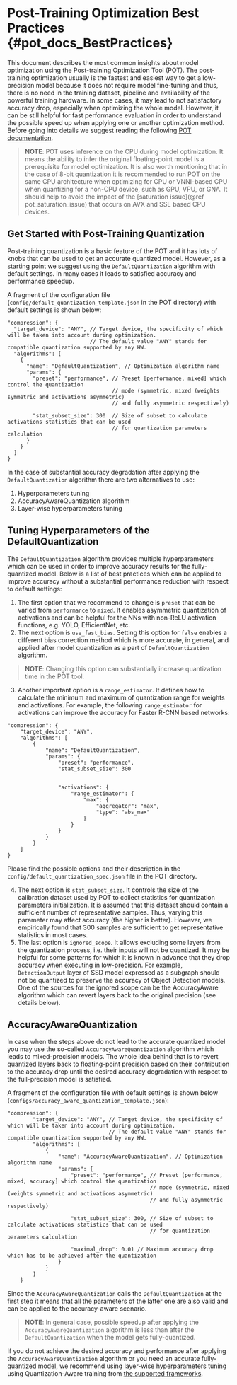 #  Post-Training Optimization Best Practices {#pot_docs_BestPractices}
This document describes the most common insights about model optimization using the Post-training Optimization Tool (POT). The post-training optimization usually is 
the fastest and easiest way to get a low-precision model because it does not require model fine-tuning and thus, there is no need in the training dataset, pipeline and availability of
the powerful training hardware. In some cases, it may lead to not satisfactory accuracy drop, especially when optimizing the whole model.
However, it can be still helpful for fast performance evaluation in order to understand the possible speed up 
 when applying one or another optimization method. Before going into details
we suggest reading the following [POT documentation](../README.md).

> **NOTE**: POT uses inference on the CPU during model optimization. It means the ability to infer the original
> floating-point model is a prerequisite for model optimization. 
> It is also worth mentioning that in the case of 8-bit quantization it is recommended to run POT on the same CPU
> architecture when optimizing for CPU or VNNI-based CPU when quantizing for a non-CPU device, such as GPU, VPU, or GNA.
> It should help to avoid the impact of the [saturation issue](@ref pot_saturation_issue) that occurs on AVX and SSE based CPU devices. 

## Get Started with Post-Training Quantization

Post-training quantization is a basic feature of the POT and it has lots of knobs that can be used to get an accurate 
quantized model. However, as a starting point we suggest using the `DefaultQuantization` algorithm with default settings.
In many cases it leads to satisfied accuracy and performance speedup. 

A fragment of the configuration file (`config/default_quantization_template.json` in the POT directory) with default settings is shown below:
```
"compression": {
  "target_device": "ANY", // Target device, the specificity of which will be taken into account during optimization.
                          // The default value "ANY" stands for compatible quantization supported by any HW.
  "algorithms": [
    {
      "name": "DefaultQuantization", // Optimization algorithm name
      "params": {
        "preset": "performance", // Preset [performance, mixed] which control the quantization
                                 // mode (symmetric, mixed (weights symmetric and activations asymmetric)
                                 // and fully asymmetric respectively)

        "stat_subset_size": 300  // Size of subset to calculate activations statistics that can be used
                                 // for quantization parameters calculation
      }
    }
  ]
}
```

In the case of substantial accuracy degradation after applying the `DefaultQuantization` algorithm there are two alternatives to use:
1.  Hyperparameters tuning
2.  AccuracyAwareQuantization algorithm
3.  Layer-wise hyperparameters tuning

## Tuning Hyperparameters of the DefaultQuantization
The `DefaultQuantization` algorithm provides multiple hyperparameters which can be used in order to improve accuracy results for the fully-quantized model. 
Below is a list of best practices which can be applied to improve accuracy without a substantial performance reduction with respect to default settings:
1.  The first option that we recommend to change is `preset` that can be varied from `performance` to `mixed`. It enables asymmetric quantization of 
activations and can be helpful for the NNs with non-ReLU activation functions, e.g. YOLO, EfficientNet, etc.
2.  The next option is `use_fast_bias`. Setting this option for `false` enables a different bias correction method which is more accurate, in general,
and applied after model quantization as a part of `DefaultQuantization` algorithm.
   > **NOTE**: Changing this option can substantially increase quantization time in the POT tool.
3.  Another important option is a `range_estimator`. It defines how to calculate the minimum and maximum of quantization range for weights and activations.
For example, the following `range_estimator` for activations can improve the accuracy for Faster R-CNN based networks:
```
"compression": {
    "target_device": "ANY",        
    "algorithms": [
        {
            "name": "DefaultQuantization", 
            "params": {
                "preset": "performance", 
                "stat_subset_size": 300  
                                         

                "activations": {
                    "range_estimator": {
                        "max": {
                            "aggregator": "max",
                            "type": "abs_max"
                        }
                    }
                }
            }
        }
    ]
}
```

Please find the possible options and their description in the `config/default_quantization_spec.json` file in the POT directory.

4.  The next option is `stat_subset_size`. It controls the size of the calibration dataset used by POT to collect statistics for quantization parameters initialization.
It is assumed that this dataset should contain a sufficient number of representative samples. Thus, varying this parameter may affect accuracy (the higher is better). 
However, we empirically found that 300 samples are sufficient to get representative statistics in most cases.
5.  The last option is `ignored_scope`. It allows excluding some layers from the quantization process, i.e. their inputs will not be quantized. It may be helpful for some patterns for which it is known in advance that they drop accuracy when executing in low-precision.
For example, `DetectionOutput` layer of SSD model expressed as a subgraph should not be quantized to preserve the accuracy of Object Detection models.
One of the sources for the ignored scope can be the AccuracyAware algorithm which can revert layers back to the original precision (see details below).

## AccuracyAwareQuantization
In case when the steps above do not lead to the accurate quantized model you may use the so-called `AccuracyAwareQuantization` algorithm which leads to mixed-precision models.
The whole idea behind that is to revert quantized layers back to floating-point precision based on their contribution to the accuracy drop until the desired accuracy degradation with respect to
the full-precision model is satisfied.

A fragment of the configuration file with default settings is shown below (`configs/accuracy_aware_quantization_template.json`):
```
"compression": {
        "target_device": "ANY", // Target device, the specificity of which will be taken into account during optimization.
                                // The default value "ANY" stands for compatible quantization supported by any HW.
        "algorithms": [
            {
                "name": "AccuracyAwareQuantization", // Optimization algorithm name
                "params": {
                    "preset": "performance", // Preset [performance, mixed, accuracy] which control the quantization
                                             // mode (symmetric, mixed (weights symmetric and activations asymmetric)
                                             // and fully asymmetric respectively)

                    "stat_subset_size": 300, // Size of subset to calculate activations statistics that can be used
                                             // for quantization parameters calculation

                    "maximal_drop": 0.01 // Maximum accuracy drop which has to be achieved after the quantization
                }
            }
        ]
    }

```

Since the `AccuracyAwareQuantization` calls the `DefaultQuantization` at the first step it means that all the parameters of the latter one are also valid and can be applied to the
accuracy-aware scenario.

> **NOTE**: In general case, possible speedup after applying the `AccuracyAwareQuantization` algorithm is less than after the `DefaultQuantization` when the model gets fully-quantized.

If you do not achieve the desired accuracy and performance after applying the 
`AccuracyAwareQuantization` algorithm or you need an accurate fully-quantized model,
we recommend using layer-wise hyperparameters tuning using 
Quantization-Aware training from [the supported frameworks](LowPrecisionOptimizationGuide.md).
